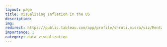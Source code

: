 ```yaml
---
layout: page
title: Visualizing Inflation in the US
description:
img: 
redirect: https://public.tableau.com/app/profile/shruti.misra/viz/MentalHealthProfessionalsShortageintheU_S/Dashboard1
importance: 1
category: data visualization
---
```

